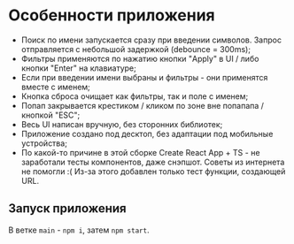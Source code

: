 # Особенности приложения

- Поиск по имени запускается сразу при введении символов. Запрос отправляется с небольшой задержкой (debounce = 300ms);
- Фильтры применяются по нажатию кнопки "Apply" в UI / либо кнопки "Enter" на клавиатуре;
- Если при введении имени выбраны и фильтры - они применятся вместе с именем;
- Кнопка сброса очищает как фильтры, так и поле с именем;
- Попап закрывается крестиком / кликом по зоне вне попапапа / кнопкой "ESC";
- Весь UI написан вручную, без сторонних библиотек;
- Приложение создано под десктоп, без адаптации под мобильные устройства;
- По какой-то причине в этой сборке Create React App + TS - не заработали тесты компонентов, даже снэпшот. Советы из интернета не помогли :(
  Из-за этого добавлен только тест функции, создающей URL.  

## Запуск приложения

В ветке `main` - `npm i`, затем `npm start`.
